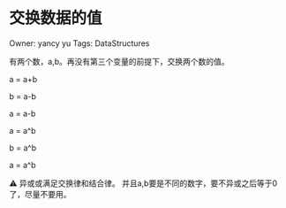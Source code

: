 # 交换数据的值

Owner: yancy yu
Tags: DataStructures

有两个数，a,b。再没有第三个变量的前提下，交换两个数的值。

a = a+b

b = a-b

a = a-b

a = a^b

b = a^b

a = a^b

<aside>
⚠️ 异或或满足交换律和结合律。
并且a,b要是不同的数字，要不异或之后等于0了，尽量不要用。

</aside>